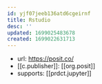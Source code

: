 ```yaml
---
id: yjf07jeeb136atd6cgeirnf
title: Rstudio
desc: ''
updated: 1699025483678
created: 1699022631713
---
```


- url: https://posit.co/
- [[c.publisher]]: [[org.posit]]
- supports: [[prdct.jupyter]]